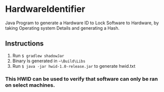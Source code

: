# HardwareIdentifier
 Java Program to generate a Hardware ID to Lock Software to Hardware, by taking Operating system Details and generating a Hash.
 
 ## Instructions
 
1. Run `$ gradlew shadowJar`
2. Binary Is generated in `~\Build\Libs`
3. Run `$ java -jar hwid-1.0-release.jar` to generate hwid.txt

### This HWID can be used to verify that software can only be ran on select machines.
